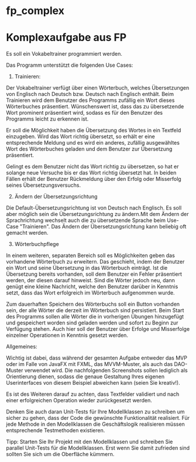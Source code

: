 # fp_complex
# Komplexaufgabe aus FP

Es soll ein Vokabeltrainer programmiert werden.

Das Programm unterstützt die folgenden Use Cases:

1. Trainieren:

Der Vokabeltrainer verfügt über einen Wörterbuch, welches Übersetzungen von Englisch nach Deutsch bzw. Deutsch nach Englisch enthält. Beim Trainieren wird dem Benutzer des Programms zufällig ein Wort dieses Wörterbuches präsentiert. Wünschenswert ist, dass das zu übersetzende Wort prominent präsentiert wird, sodass es für den Benutzer des Programms leicht zu erkennen ist.

Er soll die Möglichkeit haben die Übersetzung des Wortes in ein Textfeld einzugeben. Wird das Wort richtig übersetzt, so erhält er eine entsprechende Meldung und es wird ein anderes, zufällig ausgewähltes Wort des Wörterbuches geladen und dem Benutzer zur Übersetzung präsentiert.

Gelingt es dem Benutzer nicht das Wort richtig zu übersetzen, so hat er solange neue Versuche bis er das Wort richtig übersetzt hat. In beiden Fällen erhält der Benutzer Rückmeldung über den Erfolg oder Misserfolg seines Übersetzungsversuchs.

2. Ändern der Übersetzungsrichtung

Die Default-Übersetzungsrichtung ist von Deutsch nach Englisch. Es soll aber möglich sein die Übersetzungsrichtung zu ändern.Mit dem Ändern der Sprachrichtung wechselt auch die zu übersetzende Sprache beim Use-Case "Trainieren". Das Ändern der Übersetzungsrichtung kann beliebig oft gemacht werden.

3. Wörterbuchpflege

In einem weiteren, separaten Bereich soll es Möglichkeiten geben das vorhandene Wörterbuch zu erweitern. Das geschieht, indem der Benutzer ein Wort und seine Übersetzung in das Wörterbuch einträgt. Ist die Übersetzung bereits vorhanden, soll dem Benutzer ein Fehler präsentiert werden, der diesen darauf hinweist. Sind die Wörter jedoch neu, dann genügt eine kleine Nachricht, welche den Benutzer darüber in Kenntnis setzt, dass das Wort erfolgreich im Wörterbuch aufgenommen wurde.

Zum dauerhaften Speichern des Wörterbuchs soll ein Button vorhanden sein, der alle Wörter die derzeit im Wörterbuch sind persistiert. Beim Start des Programms sollen alle Wörter die in vorherigen Übungen hinzugefügt und gespeichert worden sind geladen werden und sofort zu Beginn zur Verfügung stehen. Auch hier soll der Benutzer über Erfolge und Misserfolge einzelner Operationen in Kenntnis gesetzt werden.

Allgemeines:

Wichtig ist dabei, dass während der gesamten Aufgabe entweder das MVP oder im Falle von JavaFX mit FXML, das MVVM-Muster, als auch das DAO-Muster verwendet wird. Die nachfolgenden Screenshots sollen lediglich als Orientierung dienen, sodass die genaue Gestaltung Ihres eigenen Userinterfaces von diesem Beispiel abweichen kann (seien Sie kreativ!).

Es ist des Weiteren darauf zu achten, dass Textfelder validiert und nach einer erfolgreichen Operation wieder zurückgesetzt werden.

Denken Sie auch daran Unit-Tests für Ihre Modellklassen zu schreiben um sicher zu gehen, dass der Code die gewünschte Funktionalität realisiert. Für jede Methode in den Modellklassen die Geschäftslogik realisieren müssen entsprechende Testmethoden existieren.

Tipp: Starten Sie Ihr Projekt mit den Modellklassen und schreiben Sie parallel Unit-Tests für die Modellklassen. Erst wenn Sie damit zufrieden sind sollten Sie sich um die Oberfläche kümmern.
